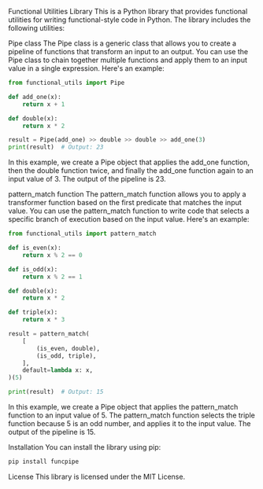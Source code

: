 Functional Utilities Library
This is a Python library that provides functional utilities for writing functional-style code in Python. The library includes the following utilities:

Pipe class
The Pipe class is a generic class that allows you to create a pipeline of functions that transform an input to an output. You can use the Pipe class to chain together multiple functions and apply them to an input value in a single expression. Here's an example:

```python
from functional_utils import Pipe

def add_one(x):
    return x + 1

def double(x):
    return x * 2

result = Pipe(add_one) >> double >> double >> add_one(3)
print(result)  # Output: 23
```

In this example, we create a Pipe object that applies the add_one function, then the double function twice, and finally the add_one function again to an input value of 3. The output of the pipeline is 23.

pattern_match function
The pattern_match function allows you to apply a transformer function based on the first predicate that matches the input value. You can use the pattern_match function to write code that selects a specific branch of execution based on the input value. Here's an example:

```python
from functional_utils import pattern_match

def is_even(x):
    return x % 2 == 0

def is_odd(x):
    return x % 2 == 1

def double(x):
    return x * 2

def triple(x):
    return x * 3

result = pattern_match(
    [
        (is_even, double),
        (is_odd, triple),
    ],
    default=lambda x: x,
)(5)

print(result)  # Output: 15
```

In this example, we create a Pipe object that applies the pattern_match function to an input value of 5. The pattern_match function selects the triple function because 5 is an odd number, and applies it to the input value. The output of the pipeline is 15.

Installation
You can install the library using pip:

```bash
pip install funcpipe
```

License
This library is licensed under the MIT License.

